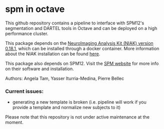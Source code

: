 # spm in octave

This github repository contains a pipeline to interface with SPM12's segmentation and DARTEL tools in Octave and can be deployed on a high performance cluster.

This package depends on the [NeuroImaging Analysis Kit (NIAK) version 0.18.1](https://hub.docker.com/r/simexp/niak-boss/), which can be installed through a docker container. More information about the NIAK installation can be found [here](http://niak.simexp-lab.org/niak_installation.html).

This package also depends on SPM12. Visit the [SPM website](http://www.fil.ion.ucl.ac.uk/spm/software/spm12/) for more info on their software and installation.

Authors: Angela Tam, Yasser Iturria-Medina, Pierre Bellec

### Current issues:
* generating a new template is broken (i.e. pipeline will work if you provide a template and normalize new subjects to it)

Please note that this repository is not under active maintenance at the moment.
